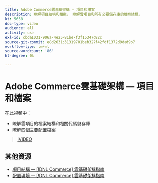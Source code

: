 ```yaml
---
title: Adobe Commerce雲基礎架構 — 項目和檔案
description: 瞭解項目結構和檔案。 瞭解雲項目和所有必要儲存庫的檔案結構。
kt: 5658
doc-type: video
audience: all
activity: use
exl-id: cbda1031-906a-4e25-81be-f3f15347d82c
source-git-commit: e8d2631b31319701beb327f42fdf1372d9dad9b7
workflow-type: tm+mt
source-wordcount: '86'
ht-degree: 0%

---
```


# Adobe Commerce雲基礎架構 — 項目和檔案

在此視頻中：

- 瞭解雲項目的檔案結構和相關代碼儲存庫
- 瞭解四個主要配置檔案

>[!VIDEO](https://video.tv.adobe.com/v/35694?quality=12&learn=on)

## 其他資源

- [項目結構 —  [!DNL Commerce] 雲基礎架構指南](https://experienceleague.adobe.com/docs/commerce-cloud-service/user-guide/project/file-structure.html)
- [配置環境 —  [!DNL Commerce] 雲基礎架構指南](https://experienceleague.adobe.com/docs/commerce-cloud-service/user-guide/configure/overview.html)
